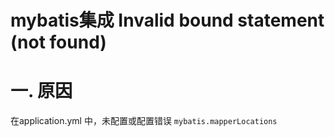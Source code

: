 # mybatis集成 Invalid bound statement (not found)

# 一. 原因
在application.yml 中，未配置或配置错误 `mybatis.mapperLocations`

<comment/>